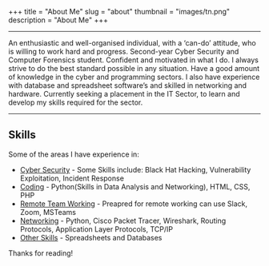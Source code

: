+++
title = "About Me"
slug = "about"
thumbnail = "images/tn.png"
description = "About Me"
+++

---------------------------
An enthusiastic and well-organised individual, with a ‘can-do’ attitude, who is willing to work hard and progress. Second-year Cyber Security and Computer Forensics student. Confident and motivated in what I do. I always strive to do the best standard possible in any situation. Have a good amount of knowledge in the cyber and programming sectors. I also have experience with database and spreadsheet software’s and skilled in networking and hardware. Currently seeking a placement in the IT Sector, to learn and develop my skills required for the sector.

---------------------------

## Skills

Some of the areas I have experience in:

* [Cyber Security]() - Some Skills include: Black Hat Hacking, Vulnerability Exploitation, Incident Response
* [Coding]() - Python(Skills in Data Analysis and Networking), HTML, CSS, PHP
* [Remote Team Working]() - Preapred for remote working can use Slack, Zoom, MSTeams
* [Networking]() - Python, Cisco Packet Tracer, Wireshark, Routing Protocols, Application Layer Protocols, TCP/IP
* [Other Skills]() - Spreadsheets and Databases

Thanks for reading!
